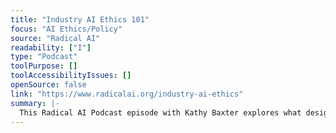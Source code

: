 ```yaml
---
title: "Industry AI Ethics 101"
focus: "AI Ethics/Policy"
source: "Radical AI"
readability: ["I"]
type: "Podcast"
toolPurpose: []
toolAccessibilityIssues: []
openSource: false
link: "https://www.radicalai.org/industry-ai-ethics"
summary: |-
  This Radical AI Podcast episode with Kathy Baxter explores what designing ethical AI actually entails.
---
```


